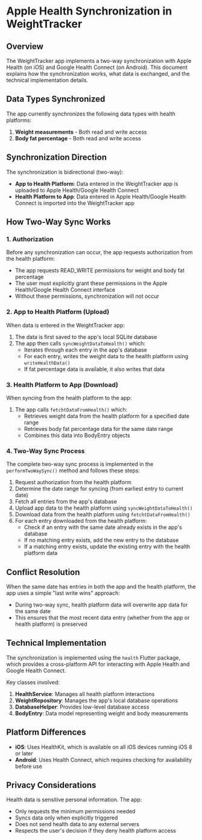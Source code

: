 # Apple Health Synchronization in WeightTracker

## Overview

The WeightTracker app implements a two-way synchronization with Apple Health (on iOS) and Google Health Connect (on Android). This document explains how the synchronization works, what data is exchanged, and the technical implementation details.

## Data Types Synchronized

The app currently synchronizes the following data types with health platforms:

1. **Weight measurements** - Both read and write access
2. **Body fat percentage** - Both read and write access

## Synchronization Direction

The synchronization is bidirectional (two-way):

- **App to Health Platform**: Data entered in the WeightTracker app is uploaded to Apple Health/Google Health Connect
- **Health Platform to App**: Data entered in Apple Health/Google Health Connect is imported into the WeightTracker app

## How Two-Way Sync Works

### 1. Authorization

Before any synchronization can occur, the app requests authorization from the health platform:

- The app requests READ_WRITE permissions for weight and body fat percentage
- The user must explicitly grant these permissions in the Apple Health/Google Health Connect interface
- Without these permissions, synchronization will not occur

### 2. App to Health Platform (Upload)

When data is entered in the WeightTracker app:

1. The data is first saved to the app's local SQLite database
2. The app then calls `syncWeightDataToHealth()` which:
   - Iterates through each entry in the app's database
   - For each entry, writes the weight data to the health platform using `writeHealthData()`
   - If fat percentage data is available, it also writes that data

### 3. Health Platform to App (Download)

When syncing from the health platform to the app:

1. The app calls `fetchtDataFromHealth()` which:
   - Retrieves weight data from the health platform for a specified date range
   - Retrieves body fat percentage data for the same date range
   - Combines this data into BodyEntry objects

### 4. Two-Way Sync Process

The complete two-way sync process is implemented in the `performTwoWaySync()` method and follows these steps:

1. Request authorization from the health platform
2. Determine the date range for syncing (from earliest entry to current date)
3. Fetch all entries from the app's database
4. Upload app data to the health platform using `syncWeightDataToHealth()`
5. Download data from the health platform using `fetchtDataFromHealth()`
6. For each entry downloaded from the health platform:
   - Check if an entry with the same date already exists in the app's database
   - If no matching entry exists, add the new entry to the database
   - If a matching entry exists, update the existing entry with the health platform data

## Conflict Resolution

When the same date has entries in both the app and the health platform, the app uses a simple "last write wins" approach:

- During two-way sync, health platform data will overwrite app data for the same date
- This ensures that the most recent data entry (whether from the app or health platform) is preserved

## Technical Implementation

The synchronization is implemented using the `health` Flutter package, which provides a cross-platform API for interacting with Apple Health and Google Health Connect.

Key classes involved:

1. **HealthService**: Manages all health platform interactions
2. **WeightRepository**: Manages the app's local database operations
3. **DatabaseHelper**: Provides low-level database access
4. **BodyEntry**: Data model representing weight and body measurements

## Platform Differences

- **iOS**: Uses HealthKit, which is available on all iOS devices running iOS 8 or later
- **Android**: Uses Health Connect, which requires checking for availability before use

## Privacy Considerations

Health data is sensitive personal information. The app:

- Only requests the minimum permissions needed
- Syncs data only when explicitly triggered
- Does not send health data to any external servers
- Respects the user's decision if they deny health platform access
